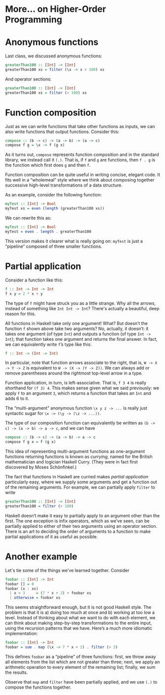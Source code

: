 # More... on Higher-Order Programming

# Anonymous functions

Last class, we discussed anonymous functions:

```Haskell
greaterThan100 :: [Int] -> [Int]
greaterThan100 xs = filter (\x -> x > 100) xs
```

And operator sections:

```Haskell
greaterThan100 :: [Int] -> [Int]
greaterThan100 xs = filter (> 100) xs
```

# Function composition

Just as we can write functions that take other functions as inputs, we can also write functions that output functions. Consider this:

```Haskell
compose :: (b -> c) -> (a -> b) -> (a -> c)
compose f g = \x -> f (g x)
```

As it turns out, `compose` represents function composition and in the standard library, we instead call it `(.)`. That is, if `f` and `g` are functions, then `f . g` is the function which first does `g` and then `f`.

Function composition can be quite useful in writing concise, elegant code. It fits well in a “wholemeal” style where we think about composing together successive high-level transformations of a data structure.

As an example, consider the following function:

```Haskell
myTest :: [Int] -> Bool
myTest xs = even (length (greaterThan100 xs))
```

We can rewrite this as:

```Haskell
myTest :: [Int] -> Bool
myTest = even . length . greaterThan100
```

This version makes it clearer what is really going on: `myTest` is just a “pipeline” composed of three smaller functions.

# Partial application

Consider a function like this:

```Haskell
f :: Int -> Int -> Int
f x y = 2 * x + y
```

The type of `f` might have struck you as a little strange. Why all the arrows, instead of something like `Int Int -> Int`? There's actually a beautiful, deep reason for this.

All functions in Haskell take only one argument! What? But doesn’t the function `f` shown above take two arguments? No, actually, it doesn’t: it takes one argument (of type `Int`) and outputs a function (of type `Int -> Int`); that function takes one argument and returns the final answer. In fact, we can equivalently write `f`’s type like this:

```Haskell
f :: Int -> (Int -> Int)
```

In particular, note that function arrows associate to the right, that is, `W -> X -> Y -> Z` is equivalent to `W -> (X -> (Y -> Z))`. We can always add or remove parentheses around the rightmost top-level arrow in a type.

Function application, in turn, is left-associative. That is, `f 3 4` is really shorthand for `(f 3) 4`. This makes sense given what we said previously: we apply `f` to an argument `3`, which returns a function that takes an `Int` and adds 6 to it.

The “multi-argument” anonymous function `\x y z -> ...` is really just syntactic sugar for `\x -> (\y -> (\z -> ...))`.

The type of our composition function can equivalently be written as `(b -> c) -> (a -> b) -> a -> c`, and we can have

```Haskell
compose :: (b -> c) -> (a -> b) -> a -> c
compose f g x = f (g x)
```

This idea of representing multi-argument functions as one-argument functions returning functions is known as _currying_, named for the British mathematician and logician Haskell Curry. (They were in fact first discovered by Moses Schönfinkel.)

The fact that functions in Haskell are curried makes _partial application_ particularly easy, where we supply some arguments and get a function out of the remaining arguments. For example, we can partially apply `filter` to write

```Haskell
greaterThan100 :: [Int] -> [Int]
greaterThan100 = filter (> 100)
```

Haskell doesn’t make it easy to partially apply to an argument other than the first. The one exception is infix operators, which as we’ve seen, can be partially applied to either of their two arguments using an operator section. There is an art to deciding the order of arguments to a function to make partial applications of it as useful as possible.

# Another example

Let's tie some of the things we've learned together. Consider

```Haskell
foobar :: [Int] -> Int
foobar [] = 0
foobar (x : xs)
  | x > 3     = (7 * x + 2) + foobar xs
  | otherwise = foobar xs
```

This seems straightforward enough, but it is not good Haskell style. The problem is that it is a) doing too much at once and b) working at too low a level. Instead of thinking about what we want to do with each element, we can think about making step-by-step transformations to the entire input, using the recursion patterns that we have. Here’s a much more idiomatic implementation:

```Haskell
foobar :: [Int] -> Int
foobar = sum . map (\x -> 7 * x + 2) . filter (> 3)
```

This defines `foobar` as a “pipeline” of three functions: first, we throw away all elements from the list which are not greater than three; next, we apply an arithmetic operation to every element of the remaining list; finally, we sum the results.

Observe that `map` and `filter` have been partially applied, and we use `(.)` to compose the functions together.
